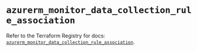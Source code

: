 # `azurerm_monitor_data_collection_rule_association`

Refer to the Terraform Registry for docs: [`azurerm_monitor_data_collection_rule_association`](https://registry.terraform.io/providers/hashicorp/azurerm/4.31.0/docs/resources/monitor_data_collection_rule_association).
